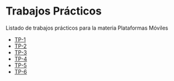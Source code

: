 <!DOCTYPE html>
<html lang="es">
  <head>
    <meta charset="utf-8">
    <title>Hola Mundo!</title>
  </head>
  <body>
    <h1>Trabajos Prácticos</h1>
    <p>Listado de trabajos prácticos para la materia Plataformas Móviles</p>
    <ul>
      <li><a href="tp-1/Index.html">TP-1</a></li>
      <li><a href="tp-2/Index.html">TP-2</a></li>
      <li><a href="tp-3/Index.html">TP-3</a></li>
      <li><a href="tp-4/Index.html">TP-4</a></li>
      <li><a href="tp-5/Index.html">TP-5</a></li>
      <li><a href="tp-6/index.html">TP-6</a></li>
  </ul>
  </body>
</html>
